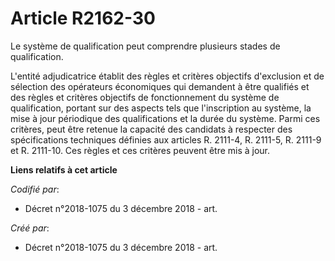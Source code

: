 # Article R2162-30

Le système de qualification peut comprendre plusieurs stades de qualification.

L'entité adjudicatrice établit des règles et critères objectifs d'exclusion et de sélection des opérateurs économiques qui
demandent à être qualifiés et des règles et critères objectifs de fonctionnement du système de qualification, portant sur des
aspects tels que l'inscription au système, la mise à jour périodique des qualifications et la durée du système. Parmi ces
critères, peut être retenue la capacité des candidats à respecter des spécifications techniques définies aux articles R.
2111-4, R. 2111-5, R. 2111-9 et R. 2111-10. Ces règles et ces critères peuvent être mis à jour.

**Liens relatifs à cet article**

_Codifié par_:

  - Décret n°2018-1075 du 3 décembre 2018 - art.

_Créé par_:

  - Décret n°2018-1075 du 3 décembre 2018 - art.
